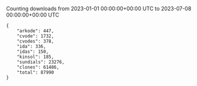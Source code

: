 
Counting downloads from 2023-01-01 00:00:00+00:00 UTC to 2023-07-08 00:00:00+00:00 UTC

```
{
    "arkode": 447,
    "cvode": 1732,
    "cvodes": 378,
    "ida": 336,
    "idas": 150,
    "kinsol": 185,
    "sundials": 23276,
    "clones": 61486,
    "total": 87990
}
```
